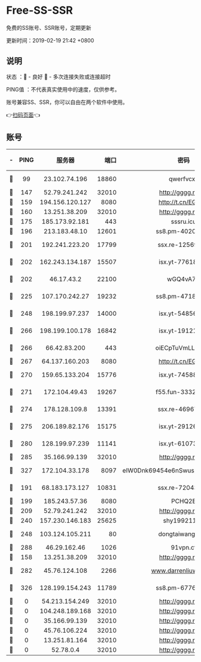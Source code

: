# Free-SS-SSR

免费的SS账号、SSR账号，定期更新

更新时间：2019-02-19 21:42 +0800

## 说明

状态     ：🙂 - 良好 🙁 - 多次连接失败或连接超时

PING值   ：不代表真实使用中的速度，仅供参考。

账号兼容SS、SSR，你可以自由在两个软件中使用。

👉[扫码页面](https://liesauer.github.io/free-ss-ssr.github.io/)👈

## 账号

|-|PING|服务器|端口|密码|加密方式|区域|
|:----:|:----:|:-----:|-----:|:----:|:----:|:----:|
|🙂|99|23.102.74.196|18860|qwerfvcxz|aes-256-gcm|JP|
|🙂|147|52.79.241.242|32010|http://gggg.rocks|chacha20|UN|
|🙂|159|194.156.120.127|8080|http://t.cn/EGJIyrl|rc4-md5|RU|
|🙂|160|13.251.38.209|32010|http://gggg.rocks|chacha20|SG|
|🙂|175|185.173.92.181|443|sssru.icu|rc4-md5|RU|
|🙂|196|213.183.48.10|12601|ss8.pm-40202630|rc4-md5|RU|
|🙂|201|192.241.223.20|17799|ssx.re-12569451|aes-256-cfb|US|
|🙂|202|162.243.134.187|15507|isx.yt-77618718|aes-256-cfb|US|
|🙂|202|46.17.43.2|22100|wGQ4vA7D|aes-256-gcm|RU|
|🙂|225|107.170.242.27|19232|ss8.pm-47184551|aes-256-cfb|US|
|🙂|248|198.199.97.237|14000|isx.yt-54856932|aes-256-cfb|US|
|🙂|266|198.199.100.178|16842|isx.yt-19121084|aes-256-cfb|US|
|🙂|266|66.42.83.200|443|oiECpTuVmLLxk4Ts|aes-256-cfb|US|
|🙂|267|64.137.160.203|8080|http://t.cn/EGJIyrl|rc4-md5|CA|
|🙂|270|159.65.133.204|15776|isx.yt-74588926|aes-256-cfb|SG|
|🙂|271|172.104.49.43|19267|f55.fun-33324216|aes-256-cfb|SG|
|🙂|274|178.128.109.8|13391|ssx.re-46967706|aes-256-cfb|SG|
|🙂|275|206.189.82.176|15175|isx.yt-29126697|aes-256-cfb|SG|
|🙂|280|128.199.97.239|11141|isx.yt-61073883|aes-256-cfb|SG|
|🙂|285|35.166.99.139|32010|http://gggg.rocks|chacha20|UN|
|🙂|327|172.104.33.178|8097|eIW0Dnk69454e6nSwuspv9DmS201tQ0D|aes-256-cfb|SG|
|🙂|191|68.183.173.127|10831|ssx.re-72043236|aes-256-cfb|US|
|🙂|199|185.243.57.36|8080|PCHQ2E|rc4-md5|US|
|🙂|209|52.79.241.242|32010|http://gggg.rocks|chacha20|KR|
|🙂|240|157.230.146.183|25625|shy19921124|rc4-md5|US|
|🙂|248|103.124.105.211|80|dongtaiwang.com|aes-256-cfb|US|
|🙂|288|46.29.162.46|1026|91vpn.cf|rc4-md5|RU|
|🙁|158|13.251.38.209|32010|http://gggg.rocks|chacha20|UN|
|🙁|282|45.76.124.108|2266|www.darrenliuwei.com|aes-256-cfb|AU|
|🙁|326|128.199.154.243|11789|ss8.pm-67760833|aes-256-cfb|SG|
|🙁|0|54.213.154.249|32010|http://gggg.rocks|chacha20|UN|
|🙁|0|104.248.189.168|32010|http://gggg.rocks|chacha20|UN|
|🙁|0|35.166.99.139|32010|http://gggg.rocks|chacha20|US|
|🙁|0|45.76.106.224|32010|http://gggg.rocks|chacha20|UN|
|🙁|0|13.251.81.164|32010|http://gggg.rocks|chacha20|UN|
|🙁|0|52.78.0.4|32010|http://gggg.rocks|chacha20|UN|
